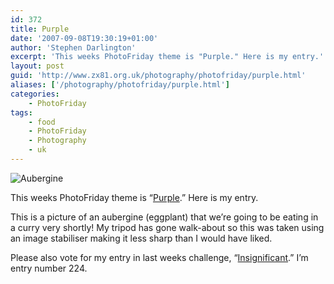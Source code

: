 ```yaml
---
id: 372
title: Purple
date: '2007-09-08T19:30:19+01:00'
author: 'Stephen Darlington'
excerpt: 'This weeks PhotoFriday theme is "Purple." Here is my entry.'
layout: post
guid: 'http://www.zx81.org.uk/photography/photofriday/purple.html'
aliases: ['/photography/photofriday/purple.html']
categories:
    - PhotoFriday
tags:
    - food
    - PhotoFriday
    - Photography
    - uk
---
```


![Aubergine](https://i0.wp.com/www.zx81.org.uk/wp-content/uploads/2007/09/img_3520.jpg)

This weeks PhotoFriday theme is “[Purple](http://www.photofriday.com/archives/challenge/000700.php).” Here is my entry.

This is a picture of an aubergine (eggplant) that we’re going to be eating in a curry very shortly! My tripod has gone walk-about so this was taken using an image stabiliser making it less sharp than I would have liked.

Please also vote for my entry in last weeks challenge, “[Insignificant](http://www.photofriday.com/linkviewer.php?id=698).” I’m entry number 224.